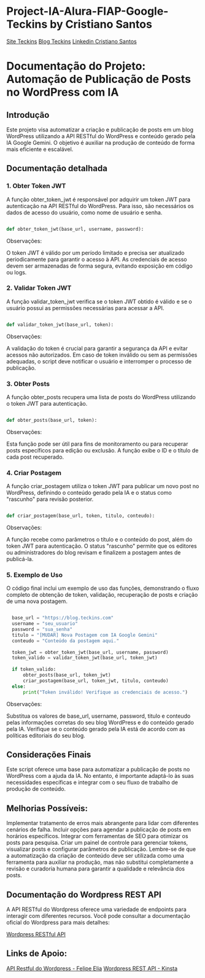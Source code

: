 # Project-IA-Alura-FIAP-Google-Teckins by Cristiano Santos

[Site Teckins](https://www.teckins.com/)
[Blog Teckins](https://blog.teckins.com/)
[Linkedin Cristiano Santos](https://www.linkedin.com/in/cris-santos-038100100/)

# Documentação do Projeto: Automação de Publicação de Posts no WordPress com IA

## Introdução
Este projeto visa automatizar a criação e publicação de posts em um blog WordPress utilizando a API RESTful do WordPress e conteúdo gerado pela IA Google Gemini. O objetivo é auxiliar na produção de conteúdo de forma mais eficiente e escalável.

## Documentação detalhada

### 1. Obter Token JWT
A função obter_token_jwt é responsável por adquirir um token JWT para autenticação na API RESTful do WordPress. Para isso, são necessários os dados de acesso do usuário, como nome de usuário e senha.

```Python

def obter_token_jwt(base_url, username, password):

```

Observações:

O token JWT é válido por um período limitado e precisa ser atualizado periodicamente para garantir o acesso à API.
As credenciais de acesso devem ser armazenadas de forma segura, evitando exposição em código ou logs.

### 2. Validar Token JWT
A função validar_token_jwt verifica se o token JWT obtido é válido e se o usuário possui as permissões necessárias para acessar a API.

```Python

def validar_token_jwt(base_url, token):

```

Observações:

A validação do token é crucial para garantir a segurança da API e evitar acessos não autorizados.
Em caso de token inválido ou sem as permissões adequadas, o script deve notificar o usuário e interromper o processo de publicação.

### 3. Obter Posts
A função obter_posts recupera uma lista de posts do WordPress utilizando o token JWT para autenticação.

```Python

def obter_posts(base_url, token):

```

Observações:

Esta função pode ser útil para fins de monitoramento ou para recuperar posts específicos para edição ou exclusão.
A função exibe o ID e o título de cada post recuperado.

### 4. Criar Postagem
A função criar_postagem utiliza o token JWT para publicar um novo post no WordPress, definindo o conteúdo gerado pela IA e o status como "rascunho" para revisão posterior.

```Python

def criar_postagem(base_url, token, titulo, conteudo):

```
    
Observações:

A função recebe como parâmetros o título e o conteúdo do post, além do token JWT para autenticação.
O status "rascunho" permite que os editores ou administradores do blog revisam e finalizem a postagem antes de publicá-la.

### 5. Exemplo de Uso
O código final inclui um exemplo de uso das funções, demonstrando o fluxo completo de obtenção de token, validação, recuperação de posts e criação de uma nova postagem.

```Python

  base_url = "https://blog.teckins.com"
  username = "seu_usuario"
  password = "sua_senha"
  titulo = "[MUDAR] Nova Postagem com IA Google Gemini"
  conteudo = "Conteúdo da postagem aqui."
  
  token_jwt = obter_token_jwt(base_url, username, password)
  token_valido = validar_token_jwt(base_url, token_jwt)
  
  if token_valido:
      obter_posts(base_url, token_jwt)
      criar_postagem(base_url, token_jwt, titulo, conteudo)
  else:
      print("Token inválido! Verifique as credenciais de acesso.")

```
      
Observações:

Substitua os valores de base_url, username, password, titulo e conteudo pelas informações corretas do seu blog WordPress e do conteúdo gerado pela IA.
Verifique se o conteúdo gerado pela IA está de acordo com as políticas editoriais do seu blog.

## Considerações Finais
Este script oferece uma base para automatizar a publicação de posts no WordPress com a ajuda da IA. No entanto, é importante adaptá-lo às suas necessidades específicas e integrar com o seu fluxo de trabalho de produção de conteúdo.

## Melhorias Possíveis:

Implementar tratamento de erros mais abrangente para lidar com diferentes cenários de falha.
Incluir opções para agendar a publicação de posts em horários específicos.
Integrar com ferramentas de SEO para otimizar os posts para pesquisa.
Criar um painel de controle para gerenciar tokens, visualizar posts e configurar parâmetros de publicação.
Lembre-se de que a automatização da criação de conteúdo deve ser utilizada como uma ferramenta para auxiliar na produção, mas não substitui completamente a revisão e curadoria humana para garantir a qualidade e relevância dos posts.

## Documentação do Wordpress REST API
A API RESTful do Wordpress oferece uma variedade de endpoints para interagir com diferentes recursos. Você pode consultar a documentação oficial do Wordpress para mais detalhes:

[Wordpress RESTful API](https://developer.wordpress.org/rest-api/reference/posts/)

## Links de Apoio:

[API Restful do Wordpress - Felipe Elia](https://felipeelia.com.br/a-api-rest-do-wordpress/)
[Wordpress REST API - Kinsta](https://kinsta.com/pt/blog/wordpress-rest-api/)
